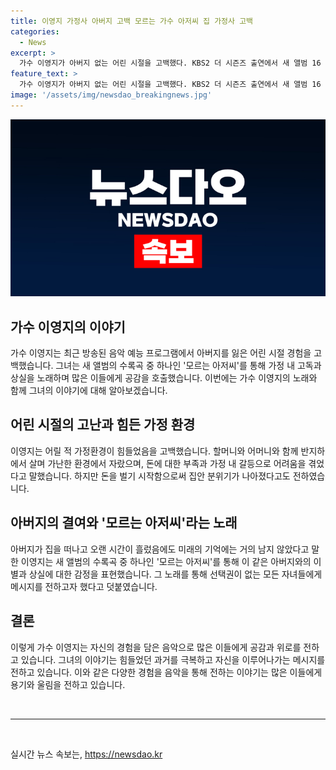 ```yaml
---
title: 이영지 가정사 아버지 고백 모르는 가수 아저씨 집 가정사 고백
categories:
  - News
excerpt: >
  가수 이영지가 아버지 없는 어린 시절을 고백했다. KBS2 더 시즌즈 출연에서 새 앨범 16 판타지를 소개하며 가정 사정을 언급. 아버지와 별도로 살았고, 이에 대한 개인적 뜻을 담은 신곡 모르는 아저씨를 소개. 어린 시절 가정형편이 어려웠으며 가정 분위기는 돈을 벌기 시작하면서 좋아졌다고 전했다. 또한, 새 무대에서 선택권이 없는 모든 자녀들에게라는 메시지를 전하며 뭉클함을 선보였다.
feature_text: >
  가수 이영지가 아버지 없는 어린 시절을 고백했다. KBS2 더 시즌즈 출연에서 새 앨범 16 판타지를 소개하며 가정 사정을 언급. 아버지와 별도로 살았고, 이에 대한 개인적 뜻을 담은 신곡 모르는 아저씨를 소개. 어린 시절 가정형편이 어려웠으며 가정 분위기는 돈을 벌기 시작하면서 좋아졌다고 전했다. 또한, 새 무대에서 선택권이 없는 모든 자녀들에게라는 메시지를 전하며 뭉클함을 선보였다.
image: '/assets/img/newsdao_breakingnews.jpg'
---
```


<p><img src="/assets/img/newsdao_breakingnews.jpg" alt="pcversion 속보" /></p>

<h2 data-ke-size="size26">가수 이영지의 이야기</h2>

<p data-ke-size="size16">가수 이영지는 최근 방송된 음악 예능 프로그램에서 아버지를 잃은 어린 시절 경험을 고백했습니다. 그녀는 새 앨범의 수록곡 중 하나인 '모르는 아저씨'를 통해 가정 내 고독과 상실을 노래하며 많은 이들에게 공감을 호출했습니다. 이번에는 가수 이영지의 노래와 함께 그녀의 이야기에 대해 알아보겠습니다.</p>

<h2 data-ke-size="size26">어린 시절의 고난과 힘든 가정 환경</h2>

<p data-ke-size="size16">이영지는 어릴 적 가정환경이 힘들었음을 고백했습니다. 할머니와 어머니와 함께 반지하에서 살며 가난한 환경에서 자랐으며, 돈에 대한 부족과 가정 내 갈등으로 어려움을 겪었다고 말했습니다. 하지만 돈을 벌기 시작함으로써 집안 분위기가 나아졌다고도 전하였습니다.</p>

<h2 data-ke-size="size26">아버지의 결여와 '모르는 아저씨'라는 노래</h2>

<p data-ke-size="size16">아버지가 집을 떠나고 오랜 시간이 흘렀음에도 미래의 기억에는 거의 남지 않았다고 말한 이영지는 새 앨범의 수록곡 중 하나인 '모르는 아저씨'를 통해 이 같은 아버지와의 이별과 상실에 대한 감정을 표현했습니다. 그 노래를 통해 선택권이 없는 모든 자녀들에게 메시지를 전하고자 했다고 덧붙였습니다.</p>

<h2 data-ke-size="size26">결론</h2>

<p data-ke-size="size16">이렇게 가수 이영지는 자신의 경험을 담은 음악으로 많은 이들에게 공감과 위로를 전하고 있습니다. 그녀의 이야기는 힘들었던 과거를 극복하고 자신을 이루어나가는 메시지를 전하고 있습니다. 이와 같은 다양한 경험을 음악을 통해 전하는 이야기는 많은 이들에게 용기와 울림을 전하고 있습니다.</p>

<p data-ke-size="size16">&nbsp;</p>

<hr>

<p data-ke-size="size16">&nbsp;</p>
실시간 뉴스 속보는, <a href="https://newsdao.kr" rel="dofollow">https://newsdao.kr</a>


